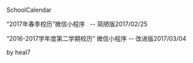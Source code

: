 SchoolCalendar

“2017年春季校历”微信小程序   -- 简陋版2017/02/25

“2016-2017学年度第二学期校历” 微信小程序 -- 改进版2017/03/04

by heal7
